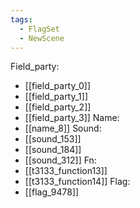 ```yaml
---
tags:
  - FlagSet
  - NewScene
---
```

Field_party:
- [[field_party_0]]
- [[field_party_1]]
- [[field_party_2]]
- [[field_party_3]]
Name:
- [[name_8]]
Sound:
- [[sound_153]]
- [[sound_184]]
- [[sound_312]]
Fn:
- [[t3133_function13]]
- [[t3133_function14]]
Flag:
- [[flag_9478]]
